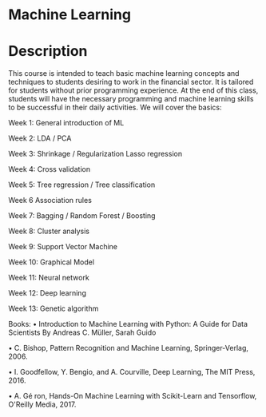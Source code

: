 # Machine Learning
# Description

This course is intended to teach basic machine learning concepts and techniques to students desiring to work in the financial sector. It is tailored for students without prior programming experience. At the end of this class, students will have the necessary programming and machine learning skills to be successful in their daily activities. We will cover the basics:


Week 1: 
General introduction of ML

Week 2: 
LDA / PCA

Week 3:
Shrinkage / Regularization
Lasso regression

Week 4:
Cross validation

Week 5:
Tree regression / Tree classification

Week 6
Association rules

Week 7:
Bagging / Random Forest / Boosting

Week 8:
Cluster analysis

Week 9:
Support Vector Machine

Week 10:
Graphical Model

Week 11:
Neural network

Week 12:
Deep learning 

Week 13:
Genetic algorithm


Books:
• Introduction to Machine Learning with Python: A Guide for Data Scientists By Andreas C. Müller, Sarah Guido

• C. Bishop, Pattern Recognition and Machine Learning, Springer-Verlag, 2006.

• I. Goodfellow, Y. Bengio, and A. Courville, Deep Learning, The MIT Press, 2016. 

• A. Gé ron, Hands-On Machine Learning with Scikit-Learn and Tensorflow, O'Reilly Media, 2017.
